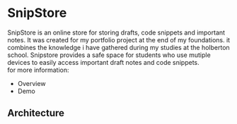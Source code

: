 <h1>SnipStore</h1>
<p>SnipStore is an online store for storing drafts, code snippets and important notes. It was created for my portfolio project at the end of my foundations. it combines the knowledge i have gathered during my studies at the holberton school. Snipstore provides a safe space for students who use mutiple devices to easily access important draft notes and code snippets.<br> for more information:
<ul>
<li>Overview</li>
<li>Demo</li>
</ul>
</p>
<h2>Architecture</h2>
